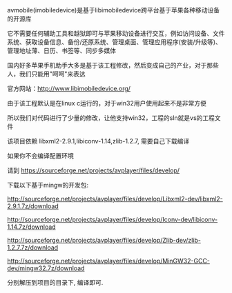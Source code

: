 avmobile(imobiledevice)是基于libimobiledevice跨平台基于苹果各种移动设备的开源库

它不需要任何辅助工具和越狱即可与苹果移动设备进行交互，例如访问设备、文件系统、获取设备信息、备份/还原系统、管理桌面、管理应用程序(安装/升级等)、管理地址薄、日历、书签等、同步多媒体

国内好多苹果手机助手大多是基于该工程修改，然后变成自己的产业，对于那些人，我们只能用"呵呵"来表达

官方网站：http://www.libimobiledevice.org/

由于该工程默认是在linux c运行的，对于win32用户使用起来不是非常方便

所以我们对代码进行了少量的修改，让他支持win32，工程的sln就是vs的工程文件

该项目依赖 libxml2-2.9.1,libiconv-1.14,zlib-1.2.7, 需要自己下载编译

如果你不会编译配置环境

请到 https://sourceforge.net/projects/avplayer/files/develop/ 

下载以下基于mingw的开发包:

http://sourceforge.net/projects/avplayer/files/develop/Libxml2-dev/libxml2-2.9.1.7z/download

http://sourceforge.net/projects/avplayer/files/develop/Iconv-dev/libiconv-1.14.7z/download

http://sourceforge.net/projects/avplayer/files/develop/Zlib-dev/zlib-1.2.7.7z/download

http://sourceforge.net/projects/avplayer/files/develop/MinGW32-GCC-dev/mingw32.7z/download

分别解压到项目的目录下, 编译即可.

